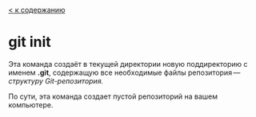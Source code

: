 [< к содержанию](./readme.md)

# git init

Эта команда создаёт в текущей директории новую поддиректорию с именем **.git**, содержащую все необходимые файлы репозитория — *структуру Git-репозитория.*

По сути, эта команда создает пустой репозиторий на вашем компьютере.